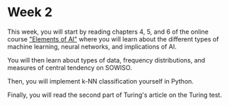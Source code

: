 # Week 2

This week, you will start by reading chapters 4, 5, and 6 of the online course ["Elements of AI"](https://www.elementsofai.com/) where you will learn about the different types of machine learning, neural networks, and implications of AI.

You will then learn about types of data, frequency distributions, and measures of central tendency on SOWISO.

Then, you will implement k-NN classification yourself in Python.

Finally, you will read the second part of Turing's article on the Turing test.
